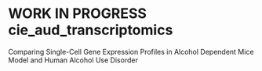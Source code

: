 # WORK IN PROGRESS cie_aud_transcriptomics
Comparing Single-Cell Gene Expression Profiles in Alcohol Dependent Mice Model and Human Alcohol Use Disorder 
